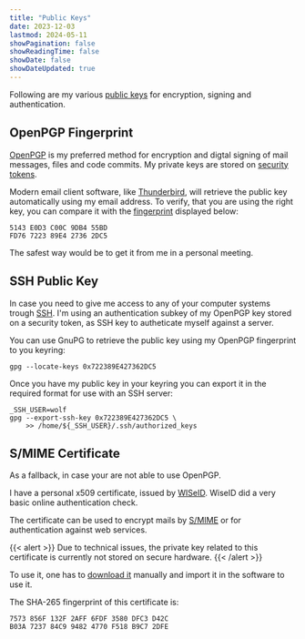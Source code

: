 ```yaml
---
title: "Public Keys"
date: 2023-12-03
lastmod: 2024-05-11
showPagination: false
showReadingTime: false
showDate: false
showDateUpdated: true
---
```


Following are my various
[public keys](https://en.wikipedia.org/wiki/Public-key_cryptography) for
encryption, signing and authentication.

## OpenPGP Fingerprint

[OpenPGP](https://en.wikipedia.org/wiki/Pretty_Good_Privacy) is my preferred
method for encryption and digtal signing of mail messages, files and code
commits. My private keys are stored on
[security tokens](https://en.wikipedia.org/wiki/Security_token).

Modern email client software, like
[Thunderbird](https://www.thunderbird.net/en-US/), will retrieve the public key
automatically using my email address. To verify, that you are using the right
key, you can compare it with the
[fingerprint](https://en.wikipedia.org/wiki/Public_key_fingerprint) displayed
below:

    5143 E0D3 C00C 9DB4 55BD
    FD76 7223 89E4 2736 2DC5

The safest way would be to get it from me in a personal meeting.

## SSH Public Key

In case you need to give me access to any of your computer systems trough
[SSH](https://en.wikipedia.org/wiki/Secure_Shell). I'm using an authentication
subkey of my OpenPGP key stored on a security token, as SSH key to autheticate
myself against a server.

You can use GnuPG to retrieve the public key using my OpenPGP fingerprint to you
keyring:

    gpg --locate-keys 0x722389E427362DC5

Once you have my public key in your keyring you can export it in the required
format for use with an SSH server:

    _SSH_USER=wolf
    gpg --export-ssh-key 0x722389E427362DC5 \
        >> /home/${_SSH_USER}/.ssh/authorized_keys

## S/MIME Certificate

As a fallback, in case your are not able to use OpenPGP.

I have a personal x509 certificate, issued by [WISeID](https://wiseid.com/).
WiseID did a very basic online authentication check.

The certificate can be used to encrypt mails by
[S/MIME](https://en.wikipedia.org/wiki/S/MIME) or for authentication against web
services.

{{< alert >}}
Due to technical issues, the private key related to this certificate is
currently not stored on secure hardware.
{{< /alert >}}

To use it, one has to [download it](/public_keys/alain-wolf-chain.p7b) manually
and import it in the software to use it.

The SHA-265 fingerprint of this certificate is:

    7573 856F 132F 2AFF 6FDF 3580 DFC3 D42C
    B03A 7237 84C9 9482 4770 F518 B9C7 2DFE
